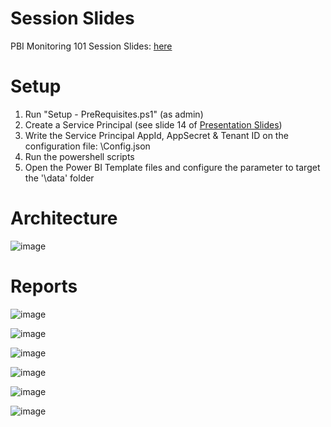# Session Slides
PBI Monitoring 101 Session Slides: [here](https://github.com/RuiRomano/sessionslides/blob/main/PBIMonitoring101.pdf)


# Setup

1. Run "Setup - PreRequisites.ps1" (as admin)
2. Create a Service Principal (see slide 14 of [Presentation Slides](PBIMonitoring101.pdf#presentation))
3. Write the Service Principal AppId, AppSecret & Tenant ID on the configuration file: \Config.json
4. Run the powershell scripts
5. Open the Power BI Template files and configure the parameter to target the '\data' folder

# Architecture

![image](https://user-images.githubusercontent.com/10808715/121097907-b0f53000-c7ec-11eb-806c-36a6b461a0d5.png)

# Reports

![image](https://user-images.githubusercontent.com/10808715/130269811-a1083587-2eea-4615-90d5-8ade916fc471.png)

![image](https://user-images.githubusercontent.com/10808715/130269862-77293a90-bacf-4ac4-88a9-0d54efc07977.png)

![image](https://user-images.githubusercontent.com/10808715/130269931-1125f711-4074-4fd1-b607-29da153010a4.png)

![image](https://user-images.githubusercontent.com/10808715/130269994-9797ffb6-a0fb-4006-91de-f87b0659b977.png)

![image](https://user-images.githubusercontent.com/10808715/130270131-d3fb1904-0fa7-429e-9673-eba728f501b2.png)

![image](https://user-images.githubusercontent.com/10808715/130270677-6e13011d-d561-4998-aebe-8d8a799eddf1.png)

